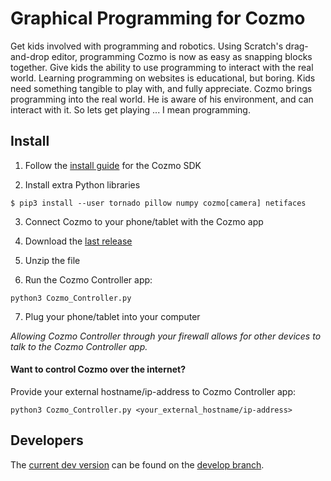 # Graphical Programming for Cozmo

Get kids involved with programming and robotics. Using Scratch's drag-and-drop editor, programming Cozmo is now as easy as snapping blocks together.
Give kids the ability to use programming to interact with the real world. Learning programming on websites is educational, but boring.
Kids need something tangible to play with, and fully appreciate. Cozmo brings programming into the real world.
He is aware of his environment, and can interact with it. So lets get playing ... I mean programming.

## Install

1. Follow the [install guide](http://cozmosdk.anki.com/docs/initial.html) for the Cozmo SDK

2. Install extra Python libraries
```
$ pip3 install --user tornado pillow numpy cozmo[camera] netifaces
```
3. Connect Cozmo to your phone/tablet with the Cozmo app

4. Download the [last release](https://github.com/madfrog54321/ScratchCozmoSDK/archive/master.zip)

5. Unzip the file

6. Run the Cozmo Controller app:
```
python3 Cozmo_Controller.py
```
7. Plug your phone/tablet into your computer

*Allowing Cozmo Controller through your firewall allows for other devices to talk to the Cozmo Controller app.*

#### Want to control Cozmo over the internet?
Provide your external hostname/ip-address to Cozmo Controller app:
```
python3 Cozmo_Controller.py <your_external_hostname/ip-address>
```

## Developers
The [current dev version](https://github.com/madfrog54321/ScratchCozmoSDK/archive/develop.zip) can be found on the [develop branch](https://github.com/madfrog54321/ScratchCozmoSDK/tree/develop).

